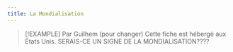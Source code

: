 ```yaml
---
title: La Mondialisation
---
```


> [!EXAMPLE] Par Guilhem (pour changer)
> Cette fiche est hébergé aux États Unis. SERAIS-CE UN SIGNE DE LA MONDIALISATION????

#
##
##
##
#
##
##
##
#
##
##
##